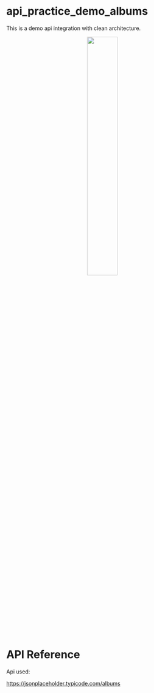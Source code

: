 # api_practice_demo_albums

This is a demo api integration with clean architecture.

<p align="center">
  <img 
    width=40%
    height=40%
    src="https://user-images.githubusercontent.com/101565812/169487751-6bd120ee-b080-43b0-aafa-3a86dc91012f.jpg" >
</p>

# API Reference

Api used:

https://jsonplaceholder.typicode.com/albums

